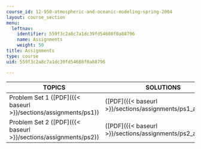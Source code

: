 ```yaml
---
course_id: 12-950-atmospheric-and-oceanic-modeling-spring-2004
layout: course_section
menu:
  leftnav:
    identifier: 559f3c2a8c7a1dc39fd54680f0a88796
    name: Assignments
    weight: 50
title: Assignments
type: course
uid: 559f3c2a8c7a1dc39fd54680f0a88796

---
```


| TOPICS | SOLUTIONS |
| --- | --- |
| Problem Set 1 ([PDF]({{< baseurl >}}/sections/assignments/ps1)) | ([PDF]({{< baseurl >}}/sections/assignments/ps1_answers)) |
| Problem Set 2 ([PDF]({{< baseurl >}}/sections/assignments/ps2)) | ([PDF]({{< baseurl >}}/sections/assignments/ps2_answers))